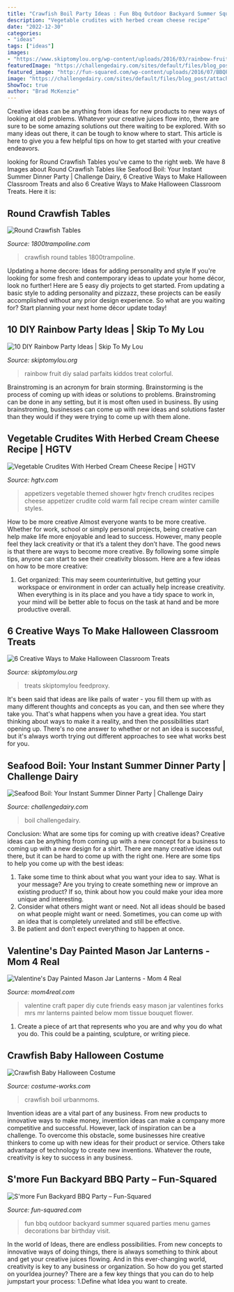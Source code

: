 ```yaml
---
title: "Crawfish Boil Party Ideas : Fun Bbq Outdoor Backyard Summer Squared Parties Menu Games Decorations Bar Birthday Visit"
description: "Vegetable crudites with herbed cream cheese recipe"
date: "2022-12-30"
categories:
- "ideas"
tags: ["ideas"]
images:
- "https://www.skiptomylou.org/wp-content/uploads/2016/03/rainbow-fruit-salad-parfaits.jpg"
featuredImage: "https://challengedairy.com/sites/default/files/blog_post/attachments/post-seafoodboil-6.jpg"
featured_image: "http://fun-squared.com/wp-content/uploads/2016/07/BBQPartyIdeas.png"
image: "https://challengedairy.com/sites/default/files/blog_post/attachments/post-seafoodboil-6.jpg"
ShowToc: true
author: "Brad McKenzie"
---
```



Creative ideas can be anything from ideas for new products to new ways of looking at old problems. Whatever your creative juices flow into, there are sure to be some amazing solutions out there waiting to be explored. With so many ideas out there, it can be tough to know where to start. This article is here to give you a few helpful tips on how to get started with your creative endeavors.

	

		
looking for Round Crawfish Tables you've came to the right web. We have 8 Images about Round Crawfish Tables like Seafood Boil: Your Instant Summer Dinner Party | Challenge Dairy, 6 Creative Ways to Make Halloween Classroom Treats and also 6 Creative Ways to Make Halloween Classroom Treats. Here it is:
		
    
## Round Crawfish Tables

<img loading=lazy src="https://www.1800trampoline.com/images/products/detail/roundcrawtable1.jpg" onerror="this.onerror=null;this.src='https://tse1.mm.bing.net/th?id=OIP.wPgFLeoJruqqNp77zmyC7wHaHA&amp;pid=15.1';" alt="Round Crawfish Tables">

_Source: 1800trampoline.com_

>crawfish round tables 1800trampoline. 

	

Updating a home decore: Ideas for adding personality and style
If you're looking for some fresh and contemporary ideas to update your home décor, look no further! Here are 5 easy diy projects to get started. From updating a basic style to adding personality and pizzazz, these projects can be easily accomplished without any prior design experience. So what are you waiting for? Start planning your next home décor update today!

    
## 10 DIY Rainbow Party Ideas | Skip To My Lou

<img loading=lazy src="https://www.skiptomylou.org/wp-content/uploads/2016/03/rainbow-fruit-salad-parfaits.jpg" onerror="this.onerror=null;this.src='https://tse4.mm.bing.net/th?id=OIP.PoyoqGVpMA5wgbiPlirMAAHaLH&amp;pid=15.1';" alt="10 DIY Rainbow Party Ideas | Skip To My Lou">

_Source: skiptomylou.org_

>rainbow fruit diy salad parfaits kiddos treat colorful. 

	

Brainstroming is an acronym for brain storming. Brainstorming is the process of coming up with ideas or solutions to problems. Brainstroming can be done in any setting, but it is most often used in business. By using brainstroming, businesses can come up with new ideas and solutions faster than they would if they were trying to come up with them alone.

    
## Vegetable Crudites With Herbed Cream Cheese Recipe | HGTV

<img loading=lazy src="https://hgtvhome.sndimg.com/content/dam/images/hgtv/fullset/2015/6/5/1/Original-Camille-Styles_Themed-Baby-Shower-Recipes_vegetable-crudite_v.jpg.rend.hgtvcom.1280.1920.suffix/1433525027356.jpeg" onerror="this.onerror=null;this.src='https://tse4.mm.bing.net/th?id=OIP.F-04bLc_T64BRfiRvfzfWAHaLH&amp;pid=15.1';" alt="Vegetable Crudites With Herbed Cream Cheese Recipe | HGTV">

_Source: hgtv.com_

>appetizers vegetable themed shower hgtv french crudites recipes cheese appetizer crudite cold warm fall recipe cream winter camille styles. 

	

How to be more creative
Almost everyone wants to be more creative. Whether for work, school or simply personal projects, being creative can help make life more enjoyable and lead to success. However, many people feel they lack creativity or that it’s a talent they don’t have. The good news is that there are ways to become more creative. By following some simple tips, anyone can start to see their creativity blossom.
Here are a few ideas on how to be more creative:

1) Get organized: This may seem counterintuitive, but getting your workspace or environment in order can actually help increase creativity. When everything is in its place and you have a tidy space to work in, your mind will be better able to focus on the task at hand and be more productive overall.

    
## 6 Creative Ways To Make Halloween Classroom Treats

<img loading=lazy src="https://www.skiptomylou.org/wp-content/uploads/2013/10/classroom-party-treats-2.jpg" onerror="this.onerror=null;this.src='https://tse3.mm.bing.net/th?id=OIP.OLiW6_f-cKQ7cv4PXKUFpAHaKl&amp;pid=15.1';" alt="6 Creative Ways to Make Halloween Classroom Treats">

_Source: skiptomylou.org_

>treats skiptomylou feedproxy. 

	

It's been said that ideas are like pails of water - you fill them up with as many different thoughts and concepts as you can, and then see where they take you. That's what happens when you have a great idea. You start thinking about ways to make it a reality, and then the possibilities start opening up. There's no one answer to whether or not an idea is successful, but it's always worth trying out different approaches to see what works best for you.

    
## Seafood Boil: Your Instant Summer Dinner Party | Challenge Dairy

<img loading=lazy src="https://challengedairy.com/sites/default/files/blog_post/attachments/post-seafoodboil-6.jpg" onerror="this.onerror=null;this.src='https://tse2.mm.bing.net/th?id=OIP.KUZdnkCGxj2dUPWe6hz0igHaLH&amp;pid=15.1';" alt="Seafood Boil: Your Instant Summer Dinner Party | Challenge Dairy">

_Source: challengedairy.com_

>boil challengedairy. 

	

Conclusion: What are some tips for coming up with creative ideas?
Creative ideas can be anything from coming up with a new concept for a business to coming up with a new design for a shirt. There are many creative ideas out there, but it can be hard to come up with the right one. Here are some tips to help you come up with the best ideas: 
1) Take some time to think about what you want your idea to say. What is your message? Are you trying to create something new or improve an existing product? If so, think about how you could make your idea more unique and interesting. 
2) Consider what others might want or need. Not all ideas should be based on what people might want or need. Sometimes, you can come up with an idea that is completely unrelated and still be effective. 
3) Be patient and don’t expect everything to happen at once.

    
## Valentine&#039;s Day Painted Mason Jar Lanterns - Mom 4 Real

<img loading=lazy src="https://www.itallstartedwithpaint.com/wp-content/uploads/2015/01/valentine-craft-ideas_thumb.png" onerror="this.onerror=null;this.src='https://tse1.mm.bing.net/th?id=OIP.JOyNbLEnztdbFGStBhrPmgHaKB&amp;pid=15.1';" alt="Valentine&#039;s Day Painted Mason Jar Lanterns - Mom 4 Real">

_Source: mom4real.com_

>valentine craft paper diy cute friends easy mason jar valentines forks mrs mr lanterns painted below mom tissue bouquet flower. 

	

1. Create a piece of art that represents who you are and why you do what you do. This could be a painting, sculpture, or writing piece. 

    
## Crawfish Baby Halloween Costume

<img loading=lazy src="https://photos.costume-works.com/full/crawfish_boil2.jpg" onerror="this.onerror=null;this.src='https://tse1.mm.bing.net/th?id=OIP.f8TyYGP5b4z-RF_5EM1bgQHaF_&amp;pid=15.1';" alt="Crawfish Baby Halloween Costume">

_Source: costume-works.com_

>crawfish boil urbanmoms. 

	

Invention ideas are a vital part of any business. From new products to innovative ways to make money, invention ideas can make a company more competitive and successful. However, lack of inspiration can be a challenge. To overcome this obstacle, some businesses hire creative thinkers to come up with new ideas for their product or service. Others take advantage of technology to create new inventions. Whatever the route, creativity is key to success in any business.

    
## S&#039;more Fun Backyard BBQ Party – Fun-Squared

<img loading=lazy src="http://fun-squared.com/wp-content/uploads/2016/07/BBQPartyIdeas.png" onerror="this.onerror=null;this.src='https://tse4.mm.bing.net/th?id=OIP.HKFFkHBjgWAzbQv86u5bzQHaWO&amp;pid=15.1';" alt="S&#039;more Fun Backyard BBQ Party – Fun-Squared">

_Source: fun-squared.com_

>fun bbq outdoor backyard summer squared parties menu games decorations bar birthday visit. 

	

In the world of Ideas, there are endless possibilities. From new concepts to innovative ways of doing things, there is always something to think about and get your creative juices flowing. And in this ever-changing world, creativity is key to any business or organization. So how do you get started on yourIdea journey? There are a few key things that you can do to help jumpstart your process: 1.Define what Idea you want to create.

